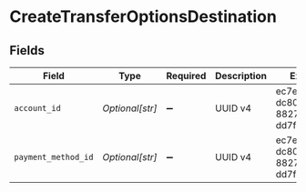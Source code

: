 # CreateTransferOptionsDestination


## Fields

| Field                                | Type                                 | Required                             | Description                          | Example                              |
| ------------------------------------ | ------------------------------------ | ------------------------------------ | ------------------------------------ | ------------------------------------ |
| `account_id`                         | *Optional[str]*                      | :heavy_minus_sign:                   | UUID v4                              | ec7e1848-dc80-4ab0-8827-dd7fc0737b43 |
| `payment_method_id`                  | *Optional[str]*                      | :heavy_minus_sign:                   | UUID v4                              | ec7e1848-dc80-4ab0-8827-dd7fc0737b43 |